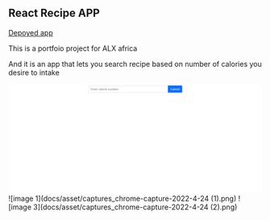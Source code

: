 ## React Recipe APP

[Depoyed app](https://628c85b792a6760008384a54--gleeful-marigold-61defd.netlify.app/)

This is a portfoio project for ALX africa

And it is an app that lets you search recipe based on number of calories you desire to intake

![image 1](docs/asset/captures_chrome-capture-2022-4-24.png)
![image 1](docs/asset/captures_chrome-capture-2022-4-24 (1).png)
![image 3](docs/asset/captures_chrome-capture-2022-4-24 (2).png)



